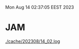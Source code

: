 Mon Aug 14 02:37:05 EEST 2023
# JAM
<a href='./cache/202308/14_02.log'>./cache/202308/14_02.log</a>
